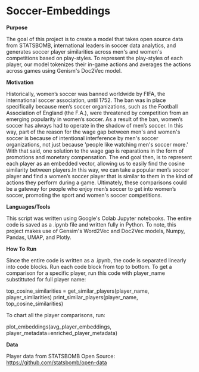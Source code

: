 # Soccer-Embeddings

**Purpose**

The goal of this project is to create a model that takes open source data from STATSBOMB, international leaders in soccer data analytics, and generates soccer player similarities across men's and women's competitions based on play-styles. To represent the play-styles of each player, our model tokenizes their in-game actions and averages the actions across games using Genism's Doc2Vec model. 

**Motivation**

Historically, women’s soccer was banned worldwide by FIFA, the international soccer association, until 1752. The ban was in place specifically because men’s soccer organizations, such as the Football Association of England (the F.A.), were threatened by competition from an emerging popularity in women’s soccer. As a result of the ban, women’s soccer has always had to operate in the shadow of men’s soccer. In this way, part of the reason for the wage gap between men's and women's soccer is because of intentional interference by men's soccer organizations, not just because 'people like watching men's soccer more.' With that said, one solution to the wage gap is reparations in the form of promotions and monetary compensation.
The end goal then, is to represent each player as an embedded vector, allowing us to easily find the cosine similarity between players.In this way, we can take a popular men’s soccer player and find a women’s soccer player that is similar to them in the kind of actions they perform during a game. Ultimately, these comparisons could be a gateway for people who enjoy men’s soccer to get into women’s soccer, promoting the sport and women's soccer competitions. 

**Languages/Tools**

This script was written using Google's Colab Jupyter notebooks. The entire code is saved as a .ipynb file and written fully in Python. To note, this project makes use of Gensim's Word2Vec and Doc2Vec models, Numpy, Pandas, UMAP, and Plotly. 

**How To Run**

Since the entire code is written as a .ipynb, the code is separated linearly into code blocks. Run each code block from top to bottom. To get a comparison for a specific player, run this code with player_name substittuted for full player name:

top_cosine_similarities = get_similar_players(player_name, player_similarities)
print_similar_players(player_name, top_cosine_similarities)

To chart all the player comparisons, run:

plot_embeddings(avg_player_embeddings, player_metadata=enriched_player_metadata)


**Data**

Player data from STATSBOMB Open Source: https://github.com/statsbomb/open-data

